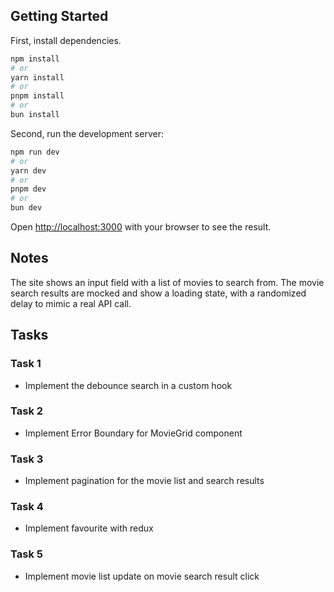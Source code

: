## Getting Started

First, install dependencies.

```bash
npm install
# or
yarn install
# or
pnpm install
# or
bun install
```

Second, run the development server:

```bash
npm run dev
# or
yarn dev
# or
pnpm dev
# or
bun dev
```

Open [http://localhost:3000](http://localhost:3000) with your browser to see the result.

## Notes

The site shows an input field with a list of movies to search from. The movie search results are mocked and show a loading state, with a randomized delay to mimic a real API call.

## Tasks

### Task 1
- Implement the debounce search in a custom hook
### Task 2
- Implement Error Boundary for MovieGrid component
### Task 3
- Implement pagination for the movie list and search results
### Task 4
- Implement favourite with redux
### Task 5
- Implement movie list update on movie search result click
